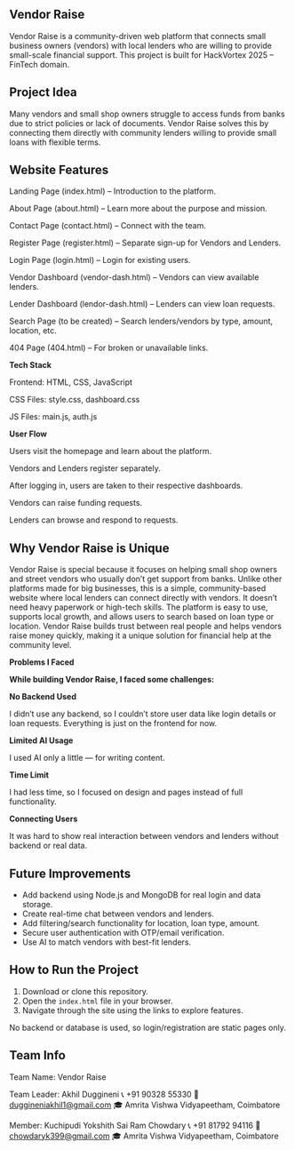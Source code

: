 ## Vendor Raise

Vendor Raise is a community-driven web platform that connects small business owners (vendors) with local lenders who are willing to provide small-scale financial support. This project is built for HackVortex 2025 – FinTech domain.

## Project Idea

Many vendors and small shop owners struggle to access funds from banks due to strict policies or lack of documents. Vendor Raise solves this by connecting them directly with community lenders willing to provide small loans with flexible terms.

## Website Features
 
Landing Page (index.html) – Introduction to the platform.

About Page (about.html) – Learn more about the purpose and mission.

Contact Page (contact.html) – Connect with the team.

Register Page (register.html) – Separate sign-up for Vendors and Lenders.

Login Page (login.html) – Login for existing users.

Vendor Dashboard (vendor-dash.html) – Vendors can view available lenders.

Lender Dashboard (lendor-dash.html) – Lenders can view loan requests.

Search Page (to be created) – Search lenders/vendors by type, amount, location, etc.

404 Page (404.html) – For broken or unavailable links.

**Tech Stack**

Frontend: HTML, CSS, JavaScript

CSS Files: style.css, dashboard.css

JS Files: main.js, auth.js

**User Flow**

Users visit the homepage and learn about the platform.

Vendors and Lenders register separately.

After logging in, users are taken to their respective dashboards.

Vendors can raise funding requests.

Lenders can browse and respond to requests.


## Why Vendor Raise is Unique

Vendor Raise is special because it focuses on helping small shop owners and street vendors who usually don’t get support from banks. Unlike other platforms made for big businesses, this is a simple, community-based website where local lenders can connect directly with vendors. It doesn’t need heavy paperwork or high-tech skills. The platform is easy to use, supports local growth, and allows users to search based on loan type or location. Vendor Raise builds trust between real people and helps vendors raise money quickly, making it a unique solution for financial help at the community level.

**Problems I Faced**

   **While building Vendor Raise, I faced some challenges:**

   **No Backend Used**
   
I didn’t use any backend, so I couldn’t store user data like login details or loan requests. Everything is just on the frontend for now.

   **Limited AI Usage**
   
I used AI only a little — for writing content.

   **Time Limit**
   
I had less time, so I focused on design and pages instead of full functionality.

   **Connecting Users**
   
It was hard to show real interaction between vendors and lenders without backend or real data.


## Future Improvements

- Add backend using Node.js and MongoDB for real login and data storage.
- Create real-time chat between vendors and lenders.
- Add filtering/search functionality for location, loan type, amount.
- Secure user authentication with OTP/email verification.
- Use AI to match vendors with best-fit lenders.

## How to Run the Project

1. Download or clone this repository.
2. Open the `index.html` file in your browser.
3. Navigate through the site using the links to explore features.

No backend or database is used, so login/registration are static pages only.


## Team Info

Team Name: Vendor Raise

Team Leader: Akhil Duggineni
📞 +91 90328 55330
📧 duggineniakhil1@gmail.com
🎓 Amrita Vishwa Vidyapeetham, Coimbatore

Member: Kuchipudi Yokshith Sai Ram Chowdary
📞 +91 81792 94116
📧 chowdaryk399@gmail.com
🎓 Amrita Vishwa Vidyapeetham, Coimbatore
